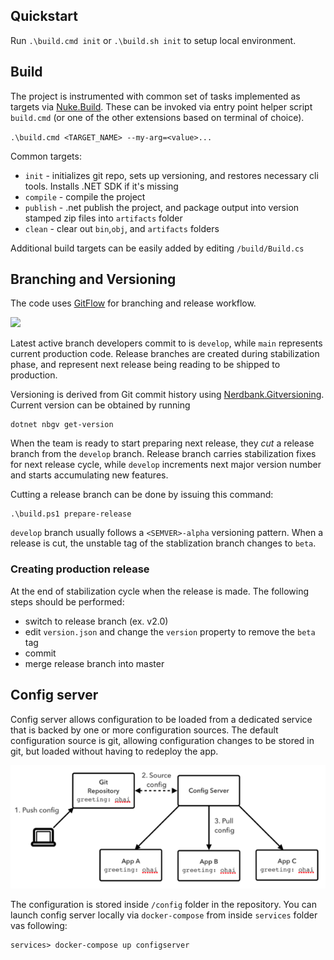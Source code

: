 ## Quickstart

Run `.\build.cmd init` or `.\build.sh init` to setup local environment.

## Build

The project is instrumented with common set of tasks implemented as targets via [Nuke.Build](https://nuke.build/). These can be invoked via entry point helper script `build.cmd` (or one of the other extensions based on terminal of choice).

`.\build.cmd <TARGET_NAME> --my-arg=<value>...`

Common targets:

- `init` - initializes git repo, sets up versioning, and restores necessary cli tools. Installs .NET SDK if it's missing
- `compile` - compile the project
- `publish` - .net publish the project, and package output into version stamped zip files into `artifacts` folder
-  `clean` - clear out `bin`,`obj`, and `artifacts` folders

Additional build targets can be easily added by editing `/build/Build.cs`

## Branching and Versioning

The code uses [GitFlow](https://www.atlassian.com/git/tutorials/comparing-workflows/gitflow-workflow) for branching and release workflow. 

![](https://wac-cdn.atlassian.com/dam/jcr:8f00f1a4-ef2d-498a-a2c6-8020bb97902f/03%20Release%20branches.svg?cdnVersion=1824)

Latest active branch developers commit to is `develop`, while `main` represents current production code. Release branches are created during stabilization phase, and represent next release being reading to be shipped to production. 

Versioning is derived from Git commit history using [Nerdbank.Gitversioning](https://github.com/dotnet/Nerdbank.GitVersioning). Current version can be obtained by running 

````
dotnet nbgv get-version
````

When the team is ready to start preparing next release, they *cut* a release branch from the `develop` branch. Release branch carries stabilization fixes for next release cycle, while `develop` increments next major version number and starts accumulating new features. 

Cutting a release branch can be done by issuing this command:

```
.\build.ps1 prepare-release
```

`develop` branch usually follows a `<SEMVER>-alpha` versioning pattern. When a release is cut, the unstable tag of the stablization branch changes to `beta`. 

### Creating production release 

At the end of stabilization cycle when the release is made. The following steps should be performed:

- switch to release branch (ex. v2.0)
- edit `version.json` and change the `version` property to remove the `beta` tag
- commit
- merge release branch into master

## Config server

Config server allows configuration to be loaded from a dedicated service that is backed by one or more configuration sources. The default configuration source is git, allowing configuration changes to be stored in git, but loaded without having to redeploy the app.

![Config Server | Pivotal Docs](docs/images/config-server-fig1.png)

The configuration is stored inside `/config` folder in the repository. You can launch config server locally via `docker-compose` from inside `services` folder vas following:

```
services> docker-compose up configserver
```

